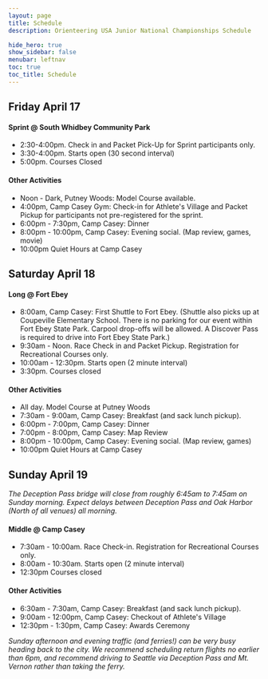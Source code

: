 ```yaml
---
layout: page
title: Schedule
description: Orienteering USA Junior National Championships Schedule

hide_hero: true
show_sidebar: false
menubar: leftnav
toc: true
toc_title: Schedule
---
```


## Friday April 17

#### Sprint @ South Whidbey Community Park
* 2:30-4:00pm. Check in and Packet Pick-Up for Sprint participants only.
* 3:30-4:00pm. Starts open (30 second interval)
* 5:00pm. Courses Closed

#### Other Activities
* Noon - Dark, Putney Woods: Model Course available.
* 4:00pm, Camp Casey Gym: Check-in for Athlete's Village and Packet Pickup for participants not pre-registered for the sprint.
* 6:00pm - 7:30pm, Camp Casey: Dinner
* 8:00pm - 10:00pm, Camp Casey: Evening social. (Map review, games, movie)
* 10:00pm Quiet Hours at Camp Casey

## Saturday April 18

#### Long @ Fort Ebey
* 8:00am, Camp Casey: First Shuttle to Fort Ebey. (Shuttle also picks up at Coupeville Elementary School. There is no parking for our event within Fort Ebey State Park. Carpool drop-offs will be allowed. A Discover Pass is required to drive into Fort Ebey State Park.)
* 9:30am - Noon. Race Check in and Packet Pickup. Registration for Recreational Courses only.
* 10:00am - 12:30pm. Starts open (2 minute interval)
* 3:30pm. Courses closed

#### Other Activities
* All day. Model Course at Putney Woods
* 7:30am - 9:00am, Camp Casey: Breakfast (and sack lunch pickup).
* 6:00pm - 7:00pm, Camp Casey: Dinner
* 7:00pm - 8:00pm, Camp Casey: Map Review
* 8:00pm - 10:00pm, Camp Casey: Evening social. (Map review, games)
* 10:00pm Quiet Hours at Camp Casey

## Sunday April 19

_The Deception Pass bridge will close from roughly 6:45am to 7:45am on Sunday morning. Expect delays between Deception Pass and Oak Harbor (North of all venues) all morning._

#### Middle @ Camp Casey
* 7:30am - 10:00am. Race Check-in. Registration for Recreational Courses only.
* 8:00am - 10:30am. Starts open (2 minute interval)
* 12:30pm Courses closed

#### Other Activities
* 6:30am - 7:30am, Camp Casey: Breakfast (and sack lunch pickup).
* 9:00am - 12:00pm, Camp Casey: Checkout of Athlete's Village
* 12:30pm - 1:30pm, Camp Casey: Awards Ceremony

_Sunday afternoon and evening traffic (and ferries!) can be very busy heading back to the city. We recommend scheduling return flights no earlier than 6pm, and recommend driving to Seattle via Deception Pass and Mt. Vernon rather than taking the ferry._


